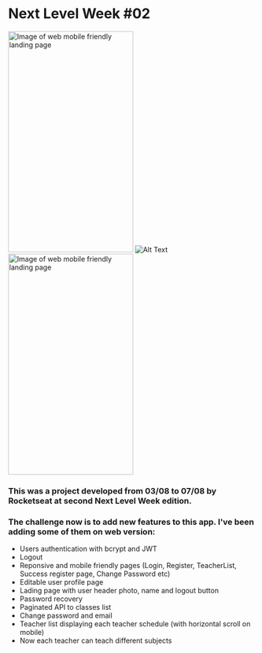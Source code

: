 # Next Level Week #02

<img src="https://uploaddeimagens.com.br/images/002/838/402/original/Screenshot_2020-08-19_Proffy%282%29.png?1597891704" alt="Image of web mobile friendly landing page" width="254" height="450" margin-left="10"> ![Alt Text](https://media0.giphy.com/media/h8fMIpDjoY0maKU9In/giphy.gif) <img src="https://uploaddeimagens.com.br/images/002/862/188/full/Screenshot_2020-09-02_Proffy.png?1599080016" alt="Image of web mobile friendly landing page" width="254" height="450" margin-left="10">

###  This was a project developed from 03/08 to 07/08 by Rocketseat at second Next Level Week edition.
###  The challenge now is to add new features to this app. I've been adding some of them on web version: 

- Users authentication with bcrypt and JWT
- Logout 
- Reponsive and mobile friendly pages (Login, Register, TeacherList, Success register page, Change Password etc)
- Editable user profile page
- Lading page with user header photo, name and logout button
- Password recovery
- Paginated API to classes list
- Change password and email
- Teacher list displaying each teacher schedule (with horizontal scroll on mobile)
- Now each teacher can teach different subjects  
